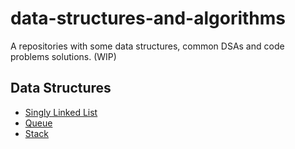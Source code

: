 # data-structures-and-algorithms

A repositories with some data structures, common DSAs and code problems solutions. (WIP)

## Data Structures

- [Singly Linked List](/src/ds/SLL/)
- [Queue](/src/ds/Queue/)
- [Stack](/src/ds/Stack/)
